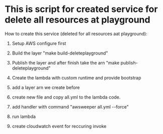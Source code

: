 # This is script for created service for delete all resources at playground

How to create this service (deleted for all resources aat playground):

1.    Setup AWS configure first

2.    Build the layer "make build-deleteplayground"

3.    Publish the layer and after finish take the arn "make publish-deleteplayground"

4.    Create the lambda with custom runtime and provide bootstrap

5.    add a layer arn we create before

6.    create new file and copy all.yml to the lambda code.

7.    add handler with command "awsweeper all.yml --force"

8.    run lambda

9.    create cloudwatch event for reccuring invoke
